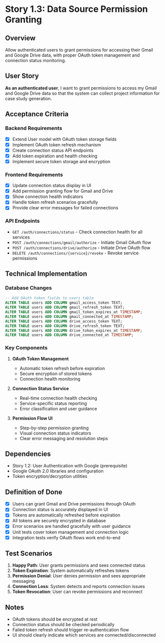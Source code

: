 # Story 1.3: Data Source Permission Granting

## Overview
Allow authenticated users to grant permissions for accessing their Gmail and Google Drive data, with proper OAuth token management and connection status monitoring.

## User Story
**As an authenticated user**, I want to grant permissions to access my Gmail and Google Drive data so that the system can collect project information for case study generation.

## Acceptance Criteria

### Backend Requirements
- [x] Extend User model with OAuth token storage fields
- [x] Implement OAuth token refresh mechanism  
- [x] Create connection status API endpoints
- [x] Add token expiration and health checking
- [x] Implement secure token storage and encryption

### Frontend Requirements
- [x] Update connection status display in UI
- [x] Add permission granting flow for Gmail and Drive
- [x] Show connection health indicators
- [x] Handle token refresh scenarios gracefully
- [x] Provide clear error messages for failed connections

### API Endpoints
- `GET /auth/connections/status` - Check connection health for all services
- `POST /auth/connections/gmail/authorize` - Initiate Gmail OAuth flow
- `POST /auth/connections/drive/authorize` - Initiate Drive OAuth flow
- `DELETE /auth/connections/{service}/revoke` - Revoke service permissions

## Technical Implementation

### Database Changes
```sql
-- Add OAuth token fields to users table
ALTER TABLE users ADD COLUMN gmail_access_token TEXT;
ALTER TABLE users ADD COLUMN gmail_refresh_token TEXT;
ALTER TABLE users ADD COLUMN gmail_token_expires_at TIMESTAMP;
ALTER TABLE users ADD COLUMN gmail_connected_at TIMESTAMP;
ALTER TABLE users ADD COLUMN drive_access_token TEXT;
ALTER TABLE users ADD COLUMN drive_refresh_token TEXT;
ALTER TABLE users ADD COLUMN drive_token_expires_at TIMESTAMP;
ALTER TABLE users ADD COLUMN drive_connected_at TIMESTAMP;
```

### Key Components
1. **OAuth Token Management**
   - Automatic token refresh before expiration
   - Secure encryption of stored tokens
   - Connection health monitoring

2. **Connection Status Service**
   - Real-time connection health checking
   - Service-specific status reporting
   - Error classification and user guidance

3. **Permission Flow UI**
   - Step-by-step permission granting
   - Visual connection status indicators
   - Clear error messaging and resolution steps

## Dependencies
- Story 1.2: User Authentication with Google (prerequisite)
- Google OAuth 2.0 libraries and configuration
- Token encryption/decryption utilities

## Definition of Done
- [x] Users can grant Gmail and Drive permissions through OAuth
- [x] Connection status is accurately displayed in UI
- [x] Tokens are automatically refreshed before expiration
- [x] All tokens are securely encrypted in database
- [x] Error scenarios are handled gracefully with user guidance
- [x] Unit tests cover token management and connection logic
- [x] Integration tests verify OAuth flows work end-to-end

## Test Scenarios
1. **Happy Path**: User grants permissions and sees connected status
2. **Token Expiration**: System automatically refreshes tokens
3. **Permission Denial**: User denies permission and sees appropriate messaging
4. **Connection Loss**: System detects and reports connection issues
5. **Token Revocation**: User can revoke permissions and reconnect

## Notes
- OAuth tokens should be encrypted at rest
- Connection status should be checked periodically
- Failed token refresh should trigger re-authentication flow
- UI should clearly indicate which services are connected/disconnected